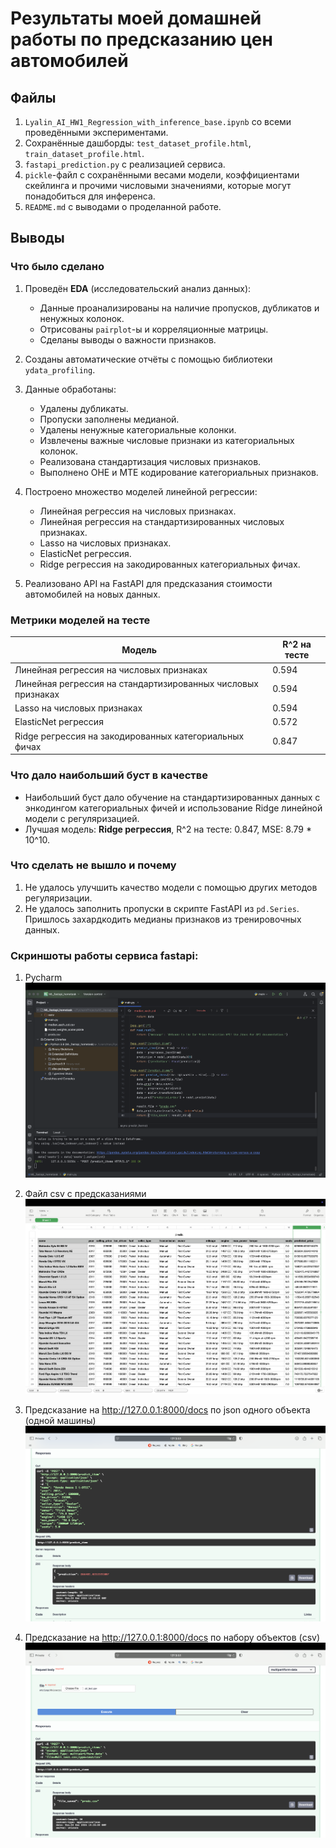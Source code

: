# Результаты моей домашней работы по предсказанию цен автомобилей

## Файлы
1. `Lyalin_AI_HW1_Regression_with_inference_base.ipynb` со всеми проведёнными экспериментами.
2. Сохранённые дашборды: `test_dataset_profile.html`, `train_dataset_profile.html`.
3. `fastapi_prediction.py` с реализацией сервиса.
4. `pickle`-файл с сохранёнными весами модели, коэффициентами скейлинга и прочими числовыми значениями, которые могут понадобиться для инференса.
5. `README.md` с выводами о проделанной работе.

## Выводы

### Что было сделано
1. Проведён **EDA** (исследовательский анализ данных): 
   - Данные проанализированы на наличие пропусков, дубликатов и ненужных колонок.
   - Отрисованы `pairplot`-ы и корреляционные матрицы.
   - Сделаны выводы о важности признаков.

2. Созданы автоматические отчёты с помощью библиотеки `ydata_profiling`.

3. Данные обработаны:
   - Удалены дубликаты.
   - Пропуски заполнены медианой.
   - Удалены ненужные категориальные колонки.
   - Извлечены важные числовые признаки из категориальных колонок.
   - Реализована стандартизация числовых признаков.
   - Выполнено OHE и MTE кодирование категориальных признаков.

4. Построено множество моделей линейной регрессии:
   - Линейная регрессия на числовых признаках.
   - Линейная регрессия на стандартизированных числовых признаках.
   - Lasso на числовых признаках.
   - ElasticNet регрессия.
   - Ridge регрессия на закодированных категориальных фичах.

5. Реализовано API на FastAPI для предсказания стоимости автомобилей на новых данных.

### Метрики моделей на тесте

| Модель                                      | R^2 на тесте |
|---------------------------------------------|--------------|
| Линейная регрессия на числовых признаках    | 0.594        |
| Линейная регрессия на стандартизированных числовых признаках | 0.594        |
| Lasso на числовых признаках                 | 0.594        |
| ElasticNet регрессия                        | 0.572        |
| Ridge регрессия на закодированных категориальных фичах | 0.847        |

### Что дало наибольший буст в качестве
- Наибольший буст дало обучение на стандартизированных данных с энкодингом категориальных фичей и использование Ridge линейной модели с регуляризацией.
- Лучшая модель: **Ridge регрессия**, R^2 на тесте: 0.847, MSE: 8.79 * 10^10.

### Что сделать не вышло и почему
1. Не удалось улучшить качество модели с помощью других методов регуляризации.
2. Не удалось заполнить пропуски в скрипте FastAPI из `pd.Series`. Пришлось захардкодить медианы признаков из тренировочных данных.

### Скриншоты работы сервиса fastapi:
1. Pycharm
![Pycharm](./screens/1.png)

2. Файл csv с предсказаниями
![Pycharm](./screens/2.png)

3. Предсказание на http://127.0.0.1:8000/docs по json одного объекта (одной машины)
![Pycharm](./screens/3.png)

4. Предсказание на http://127.0.0.1:8000/docs по набору объектов (csv)
![Pycharm](./screens/4.png)
